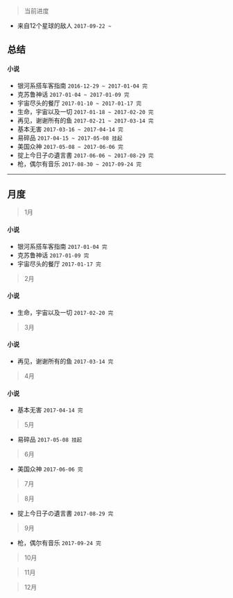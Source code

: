 > 当前进度

* 来自12个星球的敌人 `2017-09-22 ~ `

## 总结

#### 小说

* 银河系搭车客指南 `2016-12-29 ~ 2017-01-04 完`
* 克苏鲁神话 `2017-01-04 ~ 2017-01-09 完`
* 宇宙尽头的餐厅 `2017-01-10 ~ 2017-01-17 完`
* 生命，宇宙以及一切 `2017-01-18 ~ 2017-02-20 完`
* 再见，谢谢所有的鱼 `2017-02-21 ~ 2017-03-14 完`
* 基本无害 `2017-03-16 ~ 2017-04-14 完`
* 易碎品 `2017-04-15 ~ 2017-05-08 挂起`
* 美国众神 `2017-05-08 ~ 2017-06-06 完`
* 掟上今日子の遺言書 `2017-06-06 ~ 2017-08-29 完`
* 枪，偶尔有音乐 `2017-08-30 ~ 2017-09-24 完`

--- 

## 月度

> 1月

#### 小说

* 银河系搭车客指南 `2017-01-04 完`
* 克苏鲁神话 `2017-01-09 完`
* 宇宙尽头的餐厅 `2017-01-17 完`

> 2月

#### 小说

* 生命，宇宙以及一切 `2017-02-20 完`

> 3月

#### 小说

* 再见，谢谢所有的鱼 `2017-03-14 完`

> 4月

#### 小说

* 基本无害 `2017-04-14 完`

> 5月

* 易碎品 `2017-05-08 挂起`

> 6月

* 美国众神 `2017-06-06 完`

> 7月

> 8月

* 掟上今日子の遺言書 `2017-08-29 完`

> 9月

* 枪，偶尔有音乐 `2017-09-24 完`

> 10月

> 11月

> 12月
